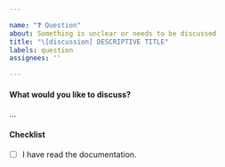 ```yaml
---

name: "❓ Question"
about: Something is unclear or needs to be discussed
title: "\[discussion] DESCRIPTIVE TITLE"
labels: question
assignees: ''

---
```


#### What would you like to discuss?

...

#### Checklist

* [ ] I have read the documentation.
